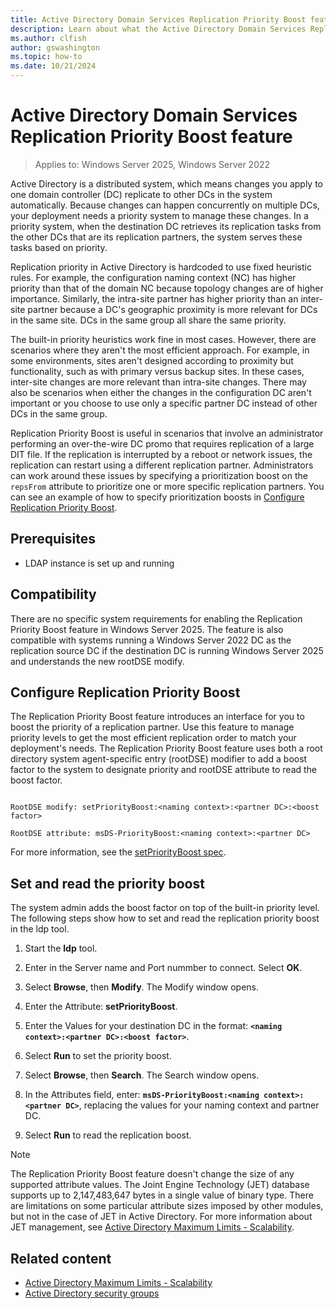 ```yaml
---
title: Active Directory Domain Services Replication Priority Boost feature
description: Learn about what the Active Directory Domain Services Replication Priority Boost feature is and how to manage it.
ms.author: clfish
author: gswashington
ms.topic: how-to
ms.date: 10/21/2024
---
```


# Active Directory Domain Services Replication Priority Boost feature

>Applies to: Windows Server 2025, Windows Server 2022

Active Directory is a distributed system, which means changes you apply to one domain controller (DC) replicate to other DCs in the system automatically. Because changes can happen concurrently on multiple DCs, your deployment needs a priority system to manage these changes. In a priority system, when the destination DC retrieves its replication tasks from the other DCs that are its replication partners, the system serves these tasks based on priority. 

Replication priority in Active Directory is hardcoded to use fixed heuristic rules. For example, the configuration naming context (NC) has higher priority than that of the domain NC because topology changes are of higher importance. Similarly, the intra-site partner has higher priority than an inter-site partner because a DC's geographic proximity is more relevant for DCs in the same site. DCs in the same group all share the same priority.

The built-in priority heuristics work fine in most cases. However, there are scenarios where they aren't the most efficient approach. For example, in some environments, sites aren't designed according to proximity but functionality, such as with primary versus backup sites. In these cases, inter-site changes are more relevant than intra-site changes. There may also be scenarios when either the changes in the configuration DC aren't important or you choose to use only a specific partner DC instead of other DCs in the same group.

Replication Priority Boost is useful in scenarios that involve an administrator performing an over-the-wire DC promo that requires replication of a large DIT file. If the replication is interrupted by a reboot or network issues, the replication can restart using a different replication partner. Administrators can work around these issues by specifying a prioritization boost on the `repsFrom` attribute to prioritize one or more specific replication partners. You can see an example of how to specify prioritization boosts in [Configure Replication Priority Boost](#configure-replication-priority-boost).

## Prerequisites

- LDAP instance is set up and running

## Compatibility

There are no specific system requirements for enabling the Replication Priority Boost feature in Windows Server 2025. The feature is also compatible with systems running a Windows Server 2022 DC as the replication source DC if the destination DC is running Windows Server 2025 and understands the new rootDSE modify.

## Configure Replication Priority Boost

The Replication Priority Boost feature introduces an interface for you to boost the priority of a replication partner. Use this feature to manage priority levels to get the most efficient replication order to match your deployment's needs. The Replication Priority Boost feature uses both a root directory system agent-specific entry (rootDSE) modifier to add a boost factor to the system to designate priority and rootDSE attribute to read the boost factor.

```Cmd

RootDSE modify: setPriorityBoost:<naming context>:<partner DC>:<boost factor>

RootDSE attribute: msDS-PriorityBoost:<naming context>:<partner DC>

```

For more information, see the [setPriorityBoost spec](/openspecs/windows_protocols/ms-adts/ee15e25a-a5b1-4229-904b-6f48cee9b793).

## Set and read the priority boost

The system admin adds the boost factor on top of the built-in priority level. The following steps show how to set and read the replication priority boost in the ldp tool.

1. Start the **ldp** tool.

1. Enter in the Server name and Port nummber to connect. Select **OK**.

1. Select **Browse**, then **Modify**. The Modify window opens.

1. Enter the Attribute: **setPriorityBoost**.

1. Enter the Values for your destination DC in the format: **`<naming context>:<partner DC>:<boost factor>`**.

1. Select **Run** to set the priority boost.

1. Select **Browse**, then **Search**. The Search window opens.

1. In the Attributes field, enter: **`msDS-PriorityBoost:<naming context>:<partner DC>`**, replacing the values for your naming context and partner DC.

1. Select **Run** to read the replication boost.

> [!NOTE]
> The Replication Priority Boost feature doesn't change the size of any supported attribute values. The Joint Engine Technology (JET) database supports up to 2,147,483,647 bytes in a single value of binary type. There are limitations on some particular attribute sizes imposed by other modules, but not in the case of JET in Active Directory. For more information about JET management, see [Active Directory Maximum Limits - Scalability](/windows-server/identity/ad-ds/plan/active-directory-domain-services-maximum-limits).

## Related content

- [Active Directory Maximum Limits - Scalability](/windows-server/identity/ad-ds/plan/active-directory-domain-services-maximum-limits#maximum-number-of-objects)
- [Active Directory security groups](/windows-server/identity/ad-ds/manage/understand-security-groups)

